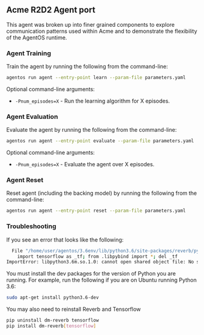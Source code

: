## Acme R2D2 Agent port

This agent was broken up into finer grained components to explore communication
patterns used within Acme and to demonstrate the flexibility of the AgentOS
runtime.

### Agent Training

Train the agent by running the following from the command-line:

```bash
agentos run agent --entry-point learn --param-file parameters.yaml
```

Optional command-line arguments:

* `-Pnum_episodes=X` - Run the learning algorithm for X episodes.


### Agent Evaluation

Evaluate the agent by running the following from the command-line:

```bash
agentos run agent --entry-point evaluate --param-file parameters.yaml
```

Optional command-line arguments:

* `-Pnum_episodes=X` - Evaluate the agent over X episodes.


### Agent Reset

Reset agent (including the backing model) by running the following from the
command-line:

```bash
agentos run agent --entry-point reset --param-file parameters.yaml
```

### Troubleshooting

If you see an error that looks like the following:

```bash
  File "/home/user/agentos/3.6env/lib/python3.6/site-packages/reverb/pybind.py", line 1, in <module>
    import tensorflow as _tf; from .libpybind import *; del _tf
ImportError: libpython3.6m.so.1.0: cannot open shared object file: No such file or directory

```

You must install the dev packages for the version of Python you are running.
For example, run the following if you are on Ubuntu running Python 3.6:

```bash
sudo apt-get install python3.6-dev
```

You may also need to reinstall Reverb and Tensorflow

```bash
pip uninstall dm-reverb tensorflow
pip install dm-reverb[tensorflow]

